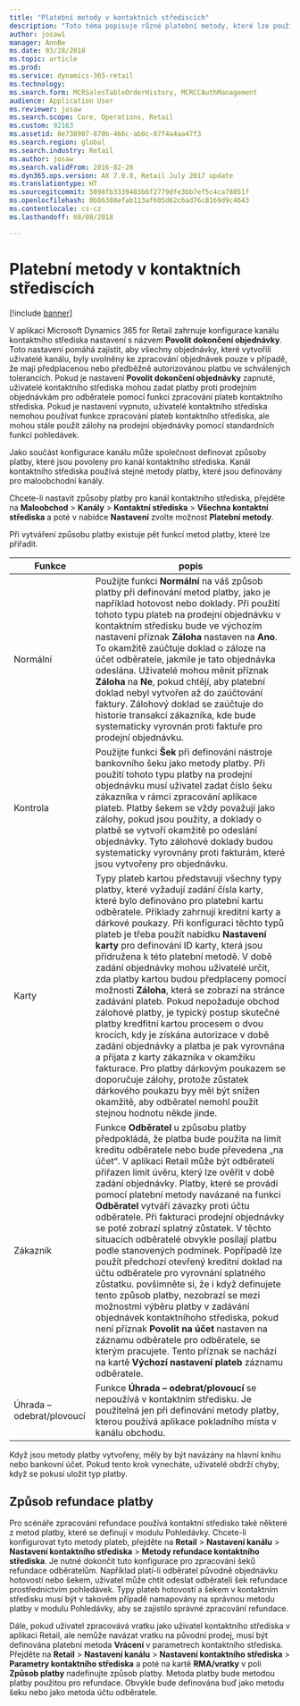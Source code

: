 ```yaml
---
title: "Platební metody v kontaktních střediscích"
description: "Toto téma popisuje různé platební metody, které lze použít v kontaktním středisku v aplikaci Dynamics 365 for Retail."
author: josaw1
manager: AnnBe
ms.date: 03/28/2018
ms.topic: article
ms.prod: 
ms.service: dynamics-365-retail
ms.technology: 
ms.search.form: MCRSalesTableOrderHistory, MCRCCAuthManagement
audience: Application User
ms.reviewer: josaw
ms.search.scope: Core, Operations, Retail
ms.custom: 92163
ms.assetid: 8e738907-870b-466c-ab0c-07f4a4aa47f3
ms.search.region: global
ms.search.industry: Retail
ms.author: josaw
ms.search.validFrom: 2016-02-28
ms.dyn365.ops.version: AX 7.0.0, Retail July 2017 update
ms.translationtype: HT
ms.sourcegitcommit: 5098fb3339403b6f2779dfe3bb7ef5c4ca78051f
ms.openlocfilehash: 0b86388efab113af605d62c6ad76c8169d9c4643
ms.contentlocale: cs-cz
ms.lasthandoff: 08/08/2018

---
```


# <a name="payment-methods-in-call-centers"></a>Platební metody v kontaktních střediscích

[!include [banner](includes/banner.md)]

V aplikaci Microsoft Dynamics 365 for Retail zahrnuje konfigurace kanálu kontaktního střediska nastavení s názvem **Povolit dokončení objednávky**. Toto nastavení pomáhá zajistit, aby všechny objednávky, které vytvořili uživatelé kanálu, byly uvolněny ke zpracování objednávek pouze v případě, že mají předplacenou nebo předběžně autorizovánou platbu ve schválených tolerancích. Pokud je nastavení **Povolit dokončení objednávky** zapnuté, uživatelé kontaktního střediska mohou zadat platby proti prodejním objednávkám pro odběratele pomocí funkcí zpracování plateb kontaktního střediska. Pokud je nastavení vypnuto, uživatelé kontaktního střediska nemohou používat funkce zpracování plateb kontaktního střediska, ale mohou stále použít zálohy na prodejní objednávky pomocí standardních funkcí pohledávek.

Jako součást konfigurace kanálu může společnost definovat způsoby platby, které jsou povoleny pro kanál kontaktního střediska. Kanál kontaktního střediska používá stejné metody platby, které jsou definovány pro maloobchodní kanály.

Chcete-li nastavit způsoby platby pro kanál kontaktního střediska, přejděte na **Maloobchod** \> **Kanály** \> **Kontaktní střediska** \> **Všechna kontaktní střediska** a poté v nabídce **Nastavení** zvolte možnost **Platební metody**.

Při vytváření způsobu platby existuje pět funkcí metod platby, které lze přiřadit.

| Funkce            | popis |
|---------------------|-------------|
| Normální              | Použijte funkci **Normální** na váš způsob platby při definování metod platby, jako je například hotovost nebo doklady. Při použití tohoto typu plateb na prodejní objednávku v kontaktním středisku bude ve výchozím nastavení příznak **Záloha** nastaven na **Ano**.  To okamžitě zaúčtuje doklad o záloze na účet odběratele, jakmile je tato objednávka odeslána. Uživatelé mohou měnit příznak **Záloha** na **Ne**, pokud chtějí, aby platební doklad nebyl vytvořen až do zaúčtování faktury.  Zálohový doklad se zaúčtuje do historie transakcí zákazníka, kde bude systematicky vyrovnán proti faktuře pro prodejní objednávku. |
| Kontrola               | Použijte funkci **Šek** při definování nástroje bankovního šeku jako metody platby. Při použití tohoto typu platby na prodejní objednávku musí uživatel zadat číslo šeku zákazníka v rámci zpracování aplikace plateb. Platby šekem se vždy považují jako zálohy, pokud jsou použity, a doklady o platbě se vytvoří okamžitě po odeslání objednávky. Tyto zálohové doklady budou systematicky vyrovnány proti fakturám, které jsou vytvořeny pro objednávku. |
| Karty               | Typy plateb kartou představují všechny typy platby, které vyžadují zadání čísla karty, které bylo definováno pro platební kartu odběratele. Příklady zahrnují kreditní karty a dárkové poukazy. Při konfiguraci těchto typů plateb je třeba použít nabídku **Nastavení karty** pro definování ID karty, která jsou přidružena k této platební metodě. V době zadání objednávky mohou uživatelé určit, zda platby kartou budou předplaceny pomocí možnosti **Záloha**, která se zobrazí na stránce zadávání plateb. Pokud nepožaduje obchod zálohové platby, je typický postup skutečné platby kredfitní kartou procesem o dvou krocích, kdy je získána autorizace v době zadání objednávky a platba je pak vyrovnána a přijata z karty zákazníka v okamžiku fakturace. Pro platby dárkovým poukazem se doporučuje zálohy, protože zůstatek dárkového poukazu byy měl být snížen okamžitě, aby odběratel nemohl použít stejnou hodnotu někde jinde. |
| Zákazník            | Funkce **Odběratel** u způsobu platby předpokládá, že platba bude použita na limit kreditu odběratele nebo bude převedena „na účet“. V aplikaci Retail může být odběrateli přiřazen limit úvěru, který lze ověřit v době zadání objednávky. Platby, které se provádí pomocí platební metody navázané na funkci **Odběratel** vytváří závazky proti účtu odběratele. Při fakturaci prodejní objednávky se poté zobrazí splatný zůstatek. V těchto situacích odběratelé obvykle posílají platbu podle stanovených podmínek. Popřípadě lze použít předchozí otevřený kreditní doklad na účtu odběratele pro vyrovnání splatného zůstatku. povšimněte si, že i když definujete tento způsob platby, nezobrazí se mezi možnostmi výběru platby v zadávání objednávek kontaktníhoho střediska, pokud není příznak **Povolit na účet** nastaven na záznamu odběratele pro odběratele, se kterým pracujete. Tento příznak se nachází na kartě **Výchozí nastavení plateb** záznamu odběratele. |
| Úhrada – odebrat/plovoucí | Funkce **Úhrada – odebrat/plovoucí** se nepoužívá v kontaktním středisku. Je použitelná jen při definování metody platby, kterou používá aplikace pokladního místa v kanálu obchodu. |

Když jsou metody platby vytvořeny, měly by být navázány na hlavní knihu nebo bankovní účet. Pokud tento krok vynecháte, uživatelé obdrží chyby, když se pokusí uložit typ platby.

## <a name="refund-payment-methods"></a>Způsob refundace platby

Pro scénáře zpracování refundace používá kontaktní středisko také některé z metod platby, které se definují v modulu Pohledávky. Chcete-li konfigurovat tyto metody plateb, přejděte na **Retail** \> **Nastavení kanálu** \> **Nastavení kontaktního střediska** \> **Metody refundace kontaktního střediska**. Je nutné dokončit tuto konfigurace pro zpracování šeků refundace odběratelům. Například platí-li odběratel původně objednávku hotovostí nebo šekem, uživatel může chtít odeslat odběrateli šek refundace prostřednictvím pohledávek. Typy plateb hotovostí a šekem v kontaktním středisku musí být v takovém případě namapovány na správnou metodu platby v modulu Pohledávky, aby se zajistilo správné zpracování refundace.

Dále, pokud uživatel zpracovává vratku jako uživatel kontaktního střediska v aplikaci Retail, ale nemůže navázat vratku na původní prodej, musí být definována platební metoda **Vrácení** v parametrech kontaktního střediska. Přejděte na **Retail** \> **Nastavení kanálu** \> **Nastavení kontaktního střediska** \> **Parametry kontaktního střediska** a poté na kartě **RMA/vratky** v poli **Způsob platby** nadefinujte způsob platby. Metoda platby bude metodou platby použitou pro refundace. Obvykle bude definována buď jako metodu šeku nebo jako metoda účtu odběratele.

